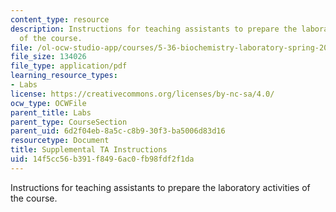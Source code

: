 ```yaml
---
content_type: resource
description: Instructions for teaching assistants to prepare the laboratory activities
  of the course.
file: /ol-ocw-studio-app/courses/5-36-biochemistry-laboratory-spring-2009/14f5cc56b391f8496ac0fb98fdf2f1da_tasesinstn_ocw.pdf
file_size: 134026
file_type: application/pdf
learning_resource_types:
- Labs
license: https://creativecommons.org/licenses/by-nc-sa/4.0/
ocw_type: OCWFile
parent_title: Labs
parent_type: CourseSection
parent_uid: 6d2f04eb-8a5c-c8b9-30f3-ba5006d83d16
resourcetype: Document
title: Supplemental TA Instructions
uid: 14f5cc56-b391-f849-6ac0-fb98fdf2f1da
---
```

Instructions for teaching assistants to prepare the laboratory activities of the course.